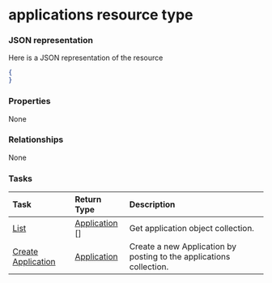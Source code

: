 # applications resource type



### JSON representation

Here is a JSON representation of the resource

<!-- {
  "blockType": "resource",
  "optionalProperties": [

  ],
  "@odata.type": "microsoft.graph.applications"
}-->

```json
{
}

```
### Properties
None

### Relationships
None


### Tasks

| Task		   | Return Type	|Description|
|:---------------|:--------|:----------|
|[List](../api/application_list.md) | [Application](application.md) [] |Get application object collection. |
|[Create Application](../api/application_post_applications.md) |[Application](application.md)| Create a new Application by posting to the applications collection.|

<!-- uuid: edd8bf21-d874-4695-89b0-469d33a6db99
2015-10-19 10:04:31 UTC -->
<!-- {
  "type": "#page.annotation",
  "description": "applications resource",
  "keywords": "",
  "section": "documentation",
  "tocPath": ""
}-->
